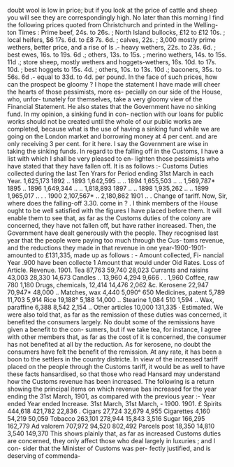 doubt wool is low in price; but if you look at the price of cattle and sheep you will see they are correspondingly high. No later than this morning I find the following prices quoted from Christchurch and printed in the Welling- ton Times : Prime beef, 24s. to 26s. ; North Island bullocks, £12 to £12 10s. ; local heifers, $6 17s. 6d. to £8 7s. 6d. ; calves, 22s. ; 3,000 mostly prime wethers, better price, and a rise of Is .- heavy wethers, 22s. to 23s. 6d. ; best ewes, 16s. to 19s. 6d .; others, 13s. to 15s. ; merino wethers, 14s. to 15s. 11d .; store sheep, mostly wethers and hoggets-wethers, 16s. 10d. to 17s. 10d. ; best hoggets to 15s. 4d. ; others, 10s. to 13s. 10d .; baconers, 35s. to 56s. 6d .- equal to 33d. to 4d. per pound. In the face of such prices, how can the prospect be gloomy ? I hope the statement I have made will cheer the hearts of those pessimists, more es- pecially on our side of the House, who, unfor- tunately for themselves, take a very gloomy view of the Financial Statement. He also states that the Government have no sinking fund. In my opinion, a sinking fund in con- nection with our loans for public works should not be created until the whole of our public works are completed, because what is the use of having a sinking fund while we are going on the London market and borrowing money at 4 per cent. and are only receiving 3 per cent. for it here. I say the Government are wise in taking the sinking funds. In regard to the falling off in the Customs, I have a list with which I shall be very pleased to en- lighten those pessimists who have stated that they have fallen off. It is as follows :- Customs Duties collected during the last Ten Yrars for Period ending 31st March in each Year. 1,625,173 1892 .. 1893 1,642,595 .. .. 1894 1,655,503 .. .. 1,569,787\* 1895 .. 1896 1,649,344 .. .. 1,818,893 1897 .. .. 1898 1,935,262 .. .. 1899 1,965,017 .. . . 1900 2,107,567\* .. 2,180,862 1901 .. . Change of tariff. Now, Sir, where does the falling-off 3.30. come in ? . I think members of the House ought to be well satisfied with the figures I have placed before them. It will enable them to see that, as far as the Customs duties of the colony are concerned, they have not fallen off, but have rather increased. Then, the Government have dealt generously with the people. They recognised last year that the people were paying too much through the Cus- toms revenue, and the reductions they made in that revenue in one year-1900-1901-amounted to £131,335, made up as follows : - Amount collected, Fi- nancial Year .900 have been collecte 1 Amount that would under Oid Rates. Loss of Article. Revenue. 1901. Tea 87,763 59,740 28,023 Currants and raisins 43,003 28,330 14,673 Candles .. 13,960 4,294 9,666 . . 1,960 Coffee, raw 780 1,180 Drugs, chemicals, 12,414 14,476 2,062 &c. Kerosene 22,947 70,947\* 48,000 .. Matches, wax 4,440 5,090° 650 Medicines, patent 5,789 11,703 5,914 Rice 19,188° 5,188 14,000 .. Stearine 1,084 510 1,594 .. Wax, paraffine 6,388 8,542 2,154 .. Other articles 10,000 131,335 · Estimated. We were also told that, as far as the remission of these duties was concerned, it benefited the consumers largely. No doubt some of the remissions have given a benefit to the con- sumers, but if we take tea, for instance, I agree with other members that, as far as the cost of it is concerned, the consumer has not benefited at all by the reduction. As for kerosene, no doubt the consumers have felt the benefit of the remission. At any rate, it has been a boon to the settlers in the country districte. In view of the increased tariff placed on the people through the Customs tariff, it would be as well to have these facts hansardised, so that those who read Hansard may understand how the Customs revenue has been increased. The following is a return showing the principal items on which revenue bas increased for the year ending the 31st March, 1901, as compared with the previous year :- Year ended Year ended Increase. 31st March, 31st March, - 1900. 1901. £ Spirits 444,618 421,782 22,836 . Cigars 27,724 32,679 4,955 Cigarettes 4,160 54,219 50,059 Tobacco 263,101 278,944 15,843 3,516 Sugar 166,295 162,779 Ad valorem 707,972 94,520 802,492 Parcels post 18,350 14,810 3,540 149,370 This shows plainly that, as far as increased Customs duties are concerned, they only affect those who deal largely in luxuries ; and I con- sider that the Minister of Customs was per- fectly justified, and is deserving of commenda- 